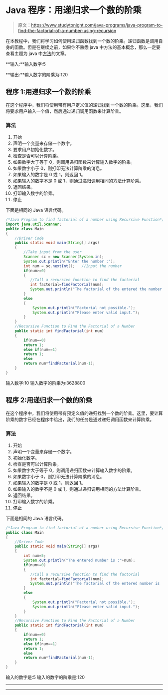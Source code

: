 # Java 程序：用递归求一个数的阶乘

> 原文：<https://www.studytonight.com/java-programs/java-program-to-find-the-factorial-of-a-number-using-recursion>

在本教程中，我们将学习如何使用递归函数找到一个数的阶乘。递归函数是调用自身的函数。但是在继续之前，如果你不熟悉 java 中方法的基本概念，那么一定要查看主题为 java 中[方法](https://www.studytonight.com/java/methods-in-java.php)的文章。

**输入:**输入数字:5

**输出:**输入数字的阶乘为:120

## 程序 1:用递归求一个数的阶乘

在这个程序中，我们将使用带有用户定义值的递归找到一个数的阶乘。这里，我们将要求用户输入一个值，然后通过递归调用函数来计算阶乘。

### 算法

1.  开始
2.  声明一个变量来存储一个数字。
3.  要求用户初始化数字。
4.  检查是否可以计算阶乘。
5.  如果数字大于等于 0，则调用递归函数来计算输入数字的阶乘。
6.  如果数字小于 0，则打印无法计算阶乘的消息。
7.  如果输入的数字是 0 或 1，则返回 1。
8.  如果输入的数字不是 0 或 1，则通过递归调用相同的方法计算阶乘。
9.  返回结果。
10.  打印输入数字的阶乘。
11.  停止

下面是相同的 Java 语言代码。

```java
/*Java Program to find factorial of a number using Recursive Function*/
import java.util.Scanner;
public class Main
{
    //Driver Code
    public static void main(String[] args) 
    {
        //Take input from the user
        Scanner sc = new Scanner(System.in);
        System.out.println("Enter the number :");
        int num = sc.nextInt();   //Input the number
        if(num>=0) 
        {
           //Call a recursive function to find the factorial
           int factorial=findFactorial(num);
           System.out.println("The factorial of the entered the number is :"+factorial);
        }        
        else
        {
            System.out.println("Factorial not possible.");
            System.out.println("Please enter valid input.");
        } 
    }
    //Recursive Function to Find the Factorial of a Number
    public static int findFactorial(int num)
    {
        if(num==0)
        return 1;
        else if(num==1)
        return 1;
        else
        return num*findFactorial(num-1);        
    }
}
```

输入数字:10
输入数字的阶乘为:3628800

## 程序 2:用递归求一个数的阶乘

在这个程序中，我们将使用带有预定义值的递归找到一个数的阶乘。这里，要计算阶乘的数字已经在程序中给出，我们的任务是通过递归调用函数来计算阶乘。

### 算法

1.  开始
2.  声明一个变量来存储一个数字。
3.  初始化数字。
4.  检查是否可以计算阶乘。
5.  如果数字大于等于 0，则调用递归函数来计算输入数字的阶乘。
6.  如果数字小于 0，则打印无法计算阶乘的消息。
7.  如果输入的数字是 0 或 1，则返回 1。
8.  如果输入的数字不是 0 或 1，则通过递归调用相同的方法计算阶乘。
9.  返回结果。
10.  打印输入数字的阶乘。
11.  停止

下面是相同的 Java 语言代码。

```java
/*Java Program to find factorial of a number using Recursive Function*/
public class Main
{
    //Driver Code
    public static void main(String[] args) 
    {
        int num=5;
        System.out.println("The entered number is :"+num);
        if(num>=0) 
        {
           //Call a recursive function to find the factorial
           int factorial=findFactorial(num);
           System.out.println("The factorial of the entered number is :"+factorial);
        }
        else
        {
            System.out.println("Factorial not possible.");
            System.out.println("Please enter valid input.");
        } 
    }
    //Recursive Function to Find the Factorial of a Number
    public static int findFactorial(int num)
    {
        if(num==0)
        return 1;
        else if(num==1)
        return 1;
        else
        return num*findFactorial(num-1);        
    }
}
```

输入的数字是:5
输入的数字的阶乘是:120

* * *

* * *